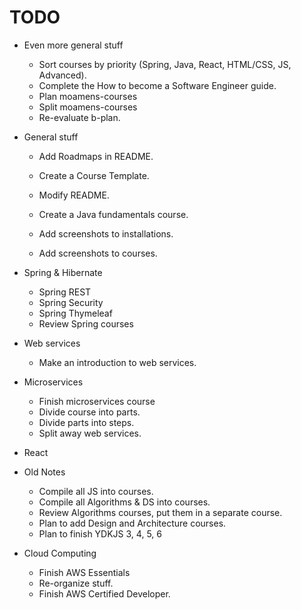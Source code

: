 # TODO
- Even more general stuff
    + Sort courses by priority (Spring, Java, React, HTML/CSS, JS, Advanced).
    + Complete the How to become a Software Engineer guide.
    + Plan moamens-courses
    + Split moamens-courses
    + Re-evaluate b-plan.

- General stuff
    + Add Roadmaps in README.
    + Create a Course Template.
    + Modify README.
    
    + Create a Java fundamentals course.
    + Add screenshots to installations.
    + Add screenshots to courses.

- Spring & Hibernate
    + Spring REST
    + Spring Security
    + Spring Thymeleaf
    + Review Spring courses

- Web services
    + Make an introduction to web services.

- Microservices
    + Finish microservices course
    + Divide course into parts.
    + Divide parts into steps.
    + Split away web services. 

- React

- Old Notes
    + Compile all JS into courses.
    + Compile all Algorithms & DS into courses.
    + Review Algorithms courses, put them in a separate course.
    + Plan to add Design and Architecture courses. 
    + Plan to finish YDKJS 3, 4, 5, 6

- Cloud Computing
    + Finish AWS Essentials
    + Re-organize stuff.
    + Finish AWS Certified Developer.
